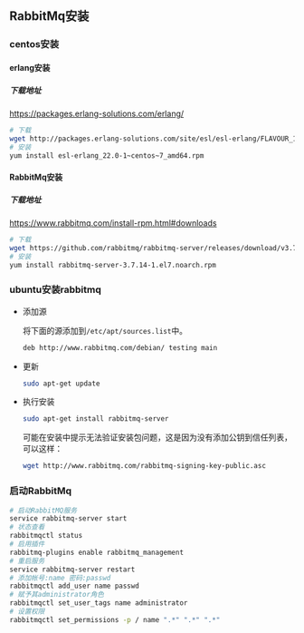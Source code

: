 ## RabbitMq安装

### centos安装

#### erlang安装

##### 下载地址

<https://packages.erlang-solutions.com/erlang/>

```bash
# 下载
wget http://packages.erlang-solutions.com/site/esl/esl-erlang/FLAVOUR_1_general/esl-erlang_22.0-1~centos~7_amd64.rpm
# 安装
yum install esl-erlang_22.0-1~centos~7_amd64.rpm
```

#### RabbitMq安装

##### 下载地址

<https://www.rabbitmq.com/install-rpm.html#downloads>

```bash
# 下载
wget https://github.com/rabbitmq/rabbitmq-server/releases/download/v3.7.14/rabbitmq-server-3.7.14-1.el7.noarch.rpm
# 安装
yum install rabbitmq-server-3.7.14-1.el7.noarch.rpm
```

### ubuntu安装rabbitmq

- 添加源

  将下面的源添加到`/etc/apt/sources.list`中。

  ```bash
  deb http://www.rabbitmq.com/debian/ testing main
  ```

- 更新

  ```bash
  sudo apt-get update
  ```

- 执行安装

  ```bash
  sudo apt-get install rabbitmq-server
  ```

  可能在安装中提示无法验证安装包问题，这是因为没有添加公钥到信任列表，可以这样：

  ```bash
  wget http://www.rabbitmq.com/rabbitmq-signing-key-public.asc
  ```

### 启动RabbitMq

```bash
# 启动RabbitMQ服务
service rabbitmq-server start
# 状态查看
rabbitmqctl status
# 启用插件
rabbitmq-plugins enable rabbitmq_management
# 重启服务
service rabbitmq-server restart
# 添加帐号:name 密码:passwd
rabbitmqctl add_user name passwd
# 赋予其administrator角色
rabbitmqctl set_user_tags name administrator
# 设置权限
rabbitmqctl set_permissions -p / name ".*" ".*" ".*"
```

